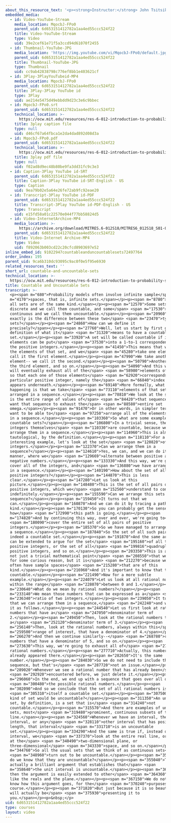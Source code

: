 ```yaml
---
about_this_resource_text: '<p><strong>Instructor:</strong> John Tsitsiklis</p>'
embedded_media:
  - id: Video-YouTube-Stream
    media_location: MqocbJ-FPo0
    parent_uid: 6d653151412782a1aa4ed55ccc524f22
    title: Video-YouTube-Stream
    type: Video
    uid: 39e2cef61e71f5a3ccd94d61070f2455
  - id: Thumbnail-YouTube-JPG
    media_location: 'https://img.youtube.com/vi/MqocbJ-FPo0/default.jpg'
    parent_uid: 6d653151412782a1aa4ed55ccc524f22
    title: Thumbnail-YouTube-JPG
    type: Thumbnail
    uid: cc9ab42838798c776ef8bb1e403621cf
  - id: 3Play-3PlayYouTubeid-MP4
    media_location: MqocbJ-FPo0
    parent_uid: 6d653151412782a1aa4ed55ccc524f22
    title: 3Play-3Play YouTube id
    type: 3Play
    uid: ae214e5475d49ebbdd9d23c3e6c9bbec
  - id: MqocbJ-FPo0.srt
    parent_uid: 6d653151412782a1aa4ed55ccc524f22
    technical_location: >-
      https://ocw.mit.edu/resources/res-6-012-introduction-to-probability-spring-2018/part-i-the-fundamentals/countable-and-uncountable-sets/MqocbJ-FPo0.srt
    title: 3play caption file
    type: null
    uid: d46cf67a64fbca1e2da4dad892d08d3a
  - id: MqocbJ-FPo0.pdf
    parent_uid: 6d653151412782a1aa4ed55ccc524f22
    technical_location: >-
      https://ocw.mit.edu/resources/res-6-012-introduction-to-probability-spring-2018/part-i-the-fundamentals/countable-and-uncountable-sets/MqocbJ-FPo0.pdf
    title: 3play pdf file
    type: null
    uid: f02ad8d9ec48b80be9fa3dd31fc9c3e3
  - id: Caption-3Play YouTube id-SRT
    parent_uid: 6d653151412782a1aa4ed55ccc524f22
    title: Caption-3Play YouTube id-SRT-English - US
    type: Caption
    uid: 9ea79b02e5a64e26fe72ab9fc92eae20
  - id: Transcript-3Play YouTube id-PDF
    parent_uid: 6d653151412782a1aa4ed55ccc524f22
    title: Transcript-3Play YouTube id-PDF-English - US
    type: Transcript
    uid: e15fd58a01c22570e044f77bb58824d5
  - id: Video-InternetArchive-MP4
    media_location: >-
      https://archive.org/download/MITRES.6-012S18/MITRES6_012S18_S01-08_300k.mp4
    parent_uid: 6d653151412782a1aa4ed55ccc524f22
    title: Video-Internet Archive-MP4
    type: Video
    uid: f892063b003cd22c20cfcd8903697e52
inline_embed_id: 91022947countableanduncountablesets72497764
order_index: 195
parent_uid: 9ca6b310dc93095c9ac0f0e5f95e6930
related_resources_text: ''
short_url: countable-and-uncountable-sets
technical_location: >-
  https://ocw.mit.edu/resources/res-6-012-introduction-to-probability-spring-2018/part-i-the-fundamentals/countable-and-uncountable-sets
title: Countable and Uncountable Sets
transcript: >-
  <p><span m="680">Probability models often involve infinite sample</span> <span
  m="4170">spaces, that is, infinite sets.</span></p><p><span m="8780">But not
  all sets are of the same kind.</span></p><p><span m="12570">Some sets are
  discrete and we call them countable, and some</span> <span m="17530">are
  continuous and we call them uncountable.</span></p><p><span m="20960">But what
  exactly is the difference between these two</span> <span m="23470">types of
  sets?</span></p><p><span m="24860">How can we define it
  precisely?</span></p><p><span m="27760">Well, let us start by first giving a
  definition of what it</span> <span m="31320">means to have a countable
  set.</span></p><p><span m="33920">A set will be called countable if its
  elements can be put</span> <span m="37530">into a 1-to-1 correspondence with
  the positive integers.</span></p><p><span m="41450">This means that we look at
  the elements of that set, and we</span> <span m="45280">take one element-- we
  call it the first element.</span></p><p><span m="47990">We take another
  element-- we call it the second.</span></p><p><span m="50790">Another, we call
  the third element, and so on.</span></p><p><span m="54090">And this way we
  will eventually exhaust all of the</span> <span m="58980">elements of the set,
  so that each one of those elements</span> <span m="62920">corresponds to a
  particular positive integer, namely the</span> <span m="66840">index that
  appears underneath.</span></p><p><span m="69140">More formally, what's
  happening is that we take</span> <span m="73110">elements of that set that are
  arranged in a sequence.</span></p><p><span m="78810">We look at the set, which
  is the entire range of values of</span> <span m="84420">that sequence, and we
  want that sequence to exhaust the</span> <span m="88580">entire set
  omega.</span></p><p><span m="91470">Or in other words, in simpler terms, we
  want to be able to</span> <span m="97250">arrange all of the elements of omega
  in a sequence.</span></p><p><span m="103360">So what are some examples of
  countable sets?</span></p><p><span m="106800">In a trivial sense, the positive
  integers themselves</span> <span m="110330">are countable, because we can
  arrange them in a sequence.</span></p><p><span m="114960">This is almost
  tautological, by the definition.</span></p><p><span m="118110">For a more
  interesting example, let's look at the set</span> <span m="120820">of all
  integers.</span></p><p><span m="122370">Can we arrange them in a
  sequence?</span></p><p><span m="124610">Yes, we can, and we can do it in this
  manner, where we</span> <span m="129669">alternate between positive and
  negative numbers.</span></p><p><span m="133330">And this way, we're going to
  cover all of the integers, and</span> <span m="136880">we have arranged them
  in a sequence.</span></p><p><span m="140190">How about the set of all pairs of
  positive integers?</span></p><p><span m="144870">This is less
  clear.</span></p><p><span m="147280">Let us look at this
  picture.</span></p><p><span m="148480">This is the set of all pairs of
  positive integers, which we</span> <span m="152560">understand to continue
  indefinitely.</span></p><p><span m="155590">Can we arrange this sets in a
  sequence?</span></p><p><span m="159450">It turns out that we
  can.</span></p><p><span m="160870">And we can do it by tracing a path of this
  kind.</span></p><p><span m="170130">So you can probably get the sense of
  how</span> <span m="172990">this path is going.</span></p><p><span
  m="174820">And by continuing this way, over and over, we're going to</span>
  <span m="180090">cover the entire set of all pairs of positive
  integers.</span></p><p><span m="185370">So we have managed to arrange them in
  a sequence.</span></p><p><span m="187840">So the set of all such pairs is
  indeed a countable set.</span></p><p><span m="191870">And the same argument
  can be extended to argue for the set</span> <span m="195160">of all triples of
  positive integers, or the set of all</span> <span m="199816">quadruples of
  positive integers, and so on.</span></p><p><span m="203350">This is actually
  not just a trivial mathematical point</span> <span m="208550">that we discuss
  for some curious reason, but it is</span> <span m="212270">because we will
  often have sample spaces</span> <span m="215280">that are of this
  kind.</span></p><p><span m="216960">And it's important to know that they're
  countable.</span></p><p><span m="221490">Now for a more subtle
  example.</span></p><p><span m="224079">Let us look at all rational numbers
  within the range</span> <span m="228070">between 0 and 1.</span></p><p><span
  m="230640">What do we mean by rational numbers?</span></p><p><span
  m="233140">We mean those numbers that can be expressed as a</span> <span
  m="236340">ratio of two integers.</span></p><p><span m="239050">It turns out
  that we can arrange them in a sequence,</span> <span m="242240">and we can do
  it as follows.</span></p><p><span m="244540">Let us first look at rational
  numbers that have a</span> <span m="247050">denominator term of
  2.</span></p><p><span m="249450">Then, look at the rational numbers that have
  a</span> <span m="252120">denominator term of 3.</span></p><p><span
  m="256140">Then, look at the rational numbers, always within this</span> <span
  m="259500">range of interest, that have a denominator of 4.</span></p><p><span
  m="266270">And then we continue similarly--</span> <span m="268780">rational
  numbers that have a denominator of 5, and so on.</span></p><p><span
  m="273630">This way, we're going to exhaust all of</span> <span m="275909">the
  rational numbers.</span></p><p><span m="277710">Actually, this number here
  already appeared there.</span></p><p><span m="282650">It's the same
  number.</span></p><p><span m="284030">So we do not need to include this in a
  sequence, but that's</span> <span m="287720">not an issue.</span></p><p><span
  m="289020">Whenever we see a rational number that has already been</span>
  <span m="292920">encountered before, we just delete it.</span></p><p><span
  m="296060">In the end, we end up with a sequence that goes over all of</span>
  <span m="300480">the possible rational numbers.</span></p><p><span
  m="302090">And so we conclude that the set of all rational numbers is</span>
  <span m="305310">itself a countable set.</span></p><p><span m="307500">So what
  kind of set would be uncountable?</span></p><p><span m="311350">An uncountable
  set, by definition, is a set that is</span> <span m="314240">not
  countable.</span></p><p><span m="315570">And there are examples of uncountable
  sets, most</span> <span m="319480">prominent, continuous subsets of the real
  line.</span></p><p><span m="324560">Whenever we have an interval, the unit
  interval, or any</span> <span m="328110">other interval that has positive
  length, that interval</span> <span m="331710">is an uncountable
  set.</span></p><p><span m="334290">And the same is true if, instead of an
  interval, we</span> <span m="337370">look at the entire real line, or we look
  at the</span> <span m="340490">two-dimensional plane, or
  three-dimensional</span> <span m="343330">space, and so on.</span></p><p><span
  m="344760">So all the usual sets that we think of as continuous sets</span>
  <span m="348960">turn out to be uncountable.</span></p><p><span m="352040">How
  do we know that they are uncountable?</span></p><p><span m="355040">There is
  actually a brilliant argument that establishes that</span> <span
  m="358640">the unit interval is uncountable.</span></p><p><span m="361650">And
  then the argument is easily extended to other</span> <span m="364360">cases,
  like the reals and the plane.</span></p><p><span m="367150">We do not need to
  know how this argument goes, for the</span> <span m="370240">purposes of this
  course.</span></p><p><span m="371820">But just because it is so beautiful, we
  will actually be</span> <span m="375930">presenting it to
  you.</span></p><p>&nbsp;</p>
uid: 6d653151412782a1aa4ed55ccc524f22
type: courses
layout: video
---
```

